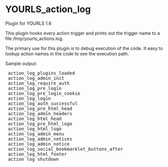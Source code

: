 YOURLS_action_log
=================

Plugin for YOURLS 1.6

This plugin hooks every action trigger and prints out the 
trigger name to a file /tmp/yourls_actions.log. 

The primary use for this plugin is to debug execution of the code. 
It easy to lookup action names in the code to see the execution path.

Sample output: 

<pre>
 action_log_plugins_loaded
 action_log_admin_init
 action_log_require_auth
 action_log_pre_login
 action_log_pre_login_cookie
 action_log_login
 action_log_auth_successful
 action_log_pre_html_head
 action_log_admin_headers
 action_log_html_head
 action_log_pre_html_logo
 action_log_html_logo
 action_log_admin_menu
 action_log_admin_notices
 action_log_admin_notice
 action_log_social_bookmarklet_buttons_after
 action_log_html_footer
 action_log_shutdown
</pre>

